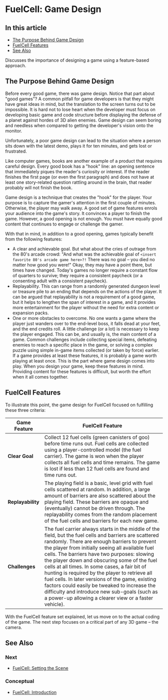 # FuelCell: Game Design

## In this article

- [The Purpose Behind Game Design](#the-purpose-behind-game-design)
- [FuelCell Features](#fuelcell-features)
- [See Also](#see-also)

Discusses the importance of designing a game using a feature-based approach.

## The Purpose Behind Game Design

Before every good game, there was game design. Notice that part about "good games"? A common pitfall for game developers is that they might have great ideas in mind, but the translation to the screen turns out to be impossible. It is hard not to lose heart when the developer must focus on developing basic game and code structure before displaying the defense of a planet against hordes of 3D alien enemies. Game design can seem boring and needless when compared to getting the developer's vision onto the monitor.

Unfortunately, a poor game design can lead to the situation where a person sits down with the latest demo, plays it for ten minutes, and gets lost or frustrated.

Like computer games, books are another example of a product that requires careful design. Every good book has a "hook" line: an opening sentence that immediately piques the reader's curiosity or interest. If the reader finishes the first page (or even the first paragraph) and does not have at least one story-related question rattling around in the brain, that reader probably will not finish the book.

Game design is a technique that creates the "hook" for the player. Your purpose is to capture the gamer's attention in the first couple of minutes. Otherwise, the player may walk away. A good set of game features enrols your audience into the game's story. It convinces a player to finish the game. However, a good opening is not enough. You must have equally good content that continues to engage or challenge the gamer.

With that in mind, in addition to a good opening, games typically benefit from the following features:

- A clear and achievable goal. But what about the cries of outrage from the 80's arcade crowd: "And what was the achievable goal of `<insert favorite 80's arcade game here>?!` There was no goal – you died no matter how good you were!" Okay, they may have a point there, but times have changed. Today's games no longer require a constant flow of quarters to survive; they require a consistent paycheck (or a consenting adult with a consistent paycheck).
- Replayability. This can range from a randomly generated dungeon level or treasure pile to an ending that depends on the actions of the player. It can be argued that replayability is not a requirement of a good game, but it helps to lengthen the span of interest in a game, and it provides more entertainment for the player without the need for extra content or expansion packs.
- One or more obstacles to overcome. No one wants a game where the player just wanders over to the end-level boss, it falls dead at your feet, and the end credits roll. A little challenge (or a lot) is necessary to keep the player engaged. This can be, and usually is, the main content of a game. Common challenges include collecting special items, defeating enemies to reach a specific place in the game, or solving a complex puzzle using simple in-game items collected (or taken by force) earlier.
If a game provides at least these features, it is probably a game worth playing at least once. This is the part where game design comes into play. When you design your game, keep these features in mind. Providing content for these features is difficult, but worth the effort when it all comes together.

## FuelCell Features

To illustrate this point, the game design for FuelCell focused on fulfilling these three criteria:

|Game Feature|FuelCell Feature|
|-|-|
|**Clear Goal**|Collect 12 fuel cells (green canisters of goo) before time runs out. Fuel cells are collected using a player-controlled model (the fuel carrier). The game is won when the player collects all fuel cells and time remains. The game is lost if less than 12 fuel cells are found and time runs out.|
|**Replayability**|The playing field is a basic, level grid with fuel cells scattered at random. In addition, a large amount of barriers are also scattered about the playing field. These barriers are opaque and (eventually) cannot be driven through. The replayability comes from the random placement of the fuel cells and barriers for each new game.|
|**Challenges**|The fuel carrier always starts in the middle of the field, but the fuel cells and barriers are scattered randomly. There are enough barriers to prevent the player from initially seeing all available fuel cells. The barriers have two purposes: slowing the player down and obscuring some of the fuel cells at all times. In some cases, a fair bit of hunting is required by the player to retrieve all fuel cells. In later versions of the game, existing factors could easily be tweaked to increase the difficulty and introduce new sub-goals (such as a power-up allowing a clearer view or a faster vehicle).|

With the FuelCell feature set explained, let us move on to the actual coding of the game. The next step focuses on a critical part of any 3D game – the camera.

## See Also

### Next

- [FuelCell: Setting the Scene](2-FuelCell-Setting-the-scene.md)

### Conceptual

- [FuelCell: Introduction](../README.md)
